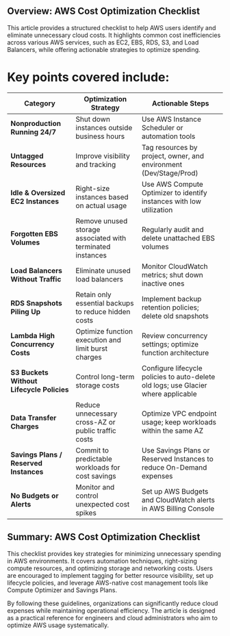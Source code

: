 ## **Overview: AWS Cost Optimization Checklist**
This article provides a structured checklist to help AWS users identify and eliminate unnecessary cloud costs. It highlights common cost inefficiencies across various AWS services, such as EC2, EBS, RDS, S3, and Load Balancers, while offering actionable strategies to optimize spending.

# Key points covered include:

| **Category**                     | **Optimization Strategy**                                        | **Actionable Steps** |
|-----------------------------------|-----------------------------------------------------------------|----------------------|
| **Nonproduction Running 24/7**    | Shut down instances outside business hours                      | Use AWS Instance Scheduler or automation tools |
| **Untagged Resources**            | Improve visibility and tracking                                 | Tag resources by project, owner, and environment (Dev/Stage/Prod) |
| **Idle & Oversized EC2 Instances**| Right-size instances based on actual usage                      | Use AWS Compute Optimizer to identify instances with low utilization |
| **Forgotten EBS Volumes**         | Remove unused storage associated with terminated instances      | Regularly audit and delete unattached EBS volumes |
| **Load Balancers Without Traffic**| Eliminate unused load balancers                                | Monitor CloudWatch metrics; shut down inactive ones |
| **RDS Snapshots Piling Up**       | Retain only essential backups to reduce hidden costs           | Implement backup retention policies; delete old snapshots |
| **Lambda High Concurrency Costs** | Optimize function execution and limit burst charges            | Review concurrency settings; optimize function architecture |
| **S3 Buckets Without Lifecycle Policies** | Control long-term storage costs                               | Configure lifecycle policies to auto-delete old logs; use Glacier where applicable |
| **Data Transfer Charges**         | Reduce unnecessary cross-AZ or public traffic costs            | Optimize VPC endpoint usage; keep workloads within the same AZ |
| **Savings Plans / Reserved Instances** | Commit to predictable workloads for cost savings             | Use Savings Plans or Reserved Instances to reduce On-Demand expenses |
| **No Budgets or Alerts**          | Monitor and control unexpected cost spikes                     | Set up AWS Budgets and CloudWatch alerts in AWS Billing Console |

## Summary: AWS Cost Optimization Checklist
This checklist provides key strategies for minimizing unnecessary spending in AWS environments. It covers automation techniques, right-sizing compute resources, and optimizing storage and networking costs. Users are encouraged to implement tagging for better resource visibility, set up lifecycle policies, and leverage AWS-native cost management tools like Compute Optimizer and Savings Plans.

By following these guidelines, organizations can significantly reduce cloud expenses while maintaining operational efficiency. The article is designed as a practical reference for engineers and cloud administrators who aim to optimize AWS usage systematically.

